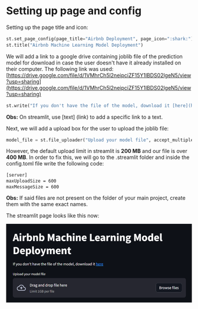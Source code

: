 # Setting up page and config

Setting up the page title and icon:

```python
st.set_page_config(page_title="Airbnb Deployment", page_icon=":shark:")
st.title("Airbnb Machine Learning Model Deployment")
```

We will add a link to a google drive containing joblib file of the prediction model for download in case the user doesn't have it already installed on their computer. The following link was used: [https://drive.google.com/file/d/1VMhrCh5l2neipciZF15Y1lBDS02lgeN5/view?usp=sharing](https://drive.google.com/file/d/1VMhrCh5l2neipciZF15Y1lBDS02lgeN5/view?usp=sharing)

```python
st.write("If you don't have the file of the model, download it [here](https://drive.google.com/file/d/1VMhrCh5l2neipciZF15Y1lBDS02lgeN5/view?usp=sharing)")
```

**Obs:** On streamlit, use [text] (link) to add a specific link to a text.

Next, we will add a upload box for the user to upload the joblib file:

```python
model_file = st.file_uploader("Upload your model file", accept_multiple_files=False)
```

However, the default upload limit in streamlit is **200 MB** and our file is over **400 MB**. In order to fix this, we will go to the .streamlit folder and inside the config.toml file write the following code:

```
[server]
maxUploadSize = 600
maxMessageSize = 600
```

**Obs:** If said files are not present on the folder of your main project, create them with the same exact names.

The streamlit page looks like this now:

![1713747174605](image/README/1713747174605.png)
